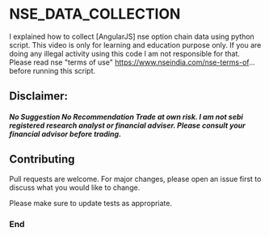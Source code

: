 # NSE_DATA_COLLECTION


I explained how to collect [AngularJS] nse option chain data using python script. This video is only for learning and education purpose only. If  you are doing any illegal activity using this code I am not responsible for that. Please read nse "terms of use"  https://www.nseindia.com/nse-terms-of... 
before running this script.


## Disclaimer:

##### No Suggestion No Recommendation Trade at own risk. I am not sebi registered research analyst or financial adviser. Please consult your financial advisor before trading.


## Contributing

Pull requests are welcome. For major changes, please open an issue first to discuss what you would like to change.

Please make sure to update tests as appropriate.

### End
